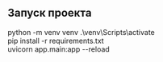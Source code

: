 
## Запуск проекта

python -m venv venv
.\venv\Scripts\activate  
pip install -r requirements.txt  
uvicorn app.main:app --reload